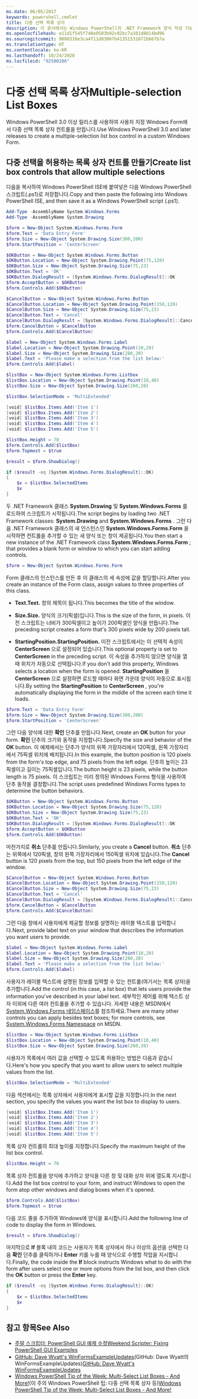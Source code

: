 ```yaml
---
ms.date: 06/05/2017
keywords: powershell,cmdlet
title: 다중 선택 목록 상자
description: 이 문서에서는 Windows PowerShell의 .NET Framework 양식 작성 기능을 사용하여 다중 선택 목록 상자 컨트롤을 만드는 방법을 보여줍니다.
ms.openlocfilehash: e11d1f545f748e0503b92c02bc7a101d8014bd96
ms.sourcegitcommit: 9080316e3ca4f11d83067b41351531672b667b7a
ms.translationtype: HT
ms.contentlocale: ko-KR
ms.lasthandoff: 10/24/2020
ms.locfileid: "92500286"
---
```

# <a name="multiple-selection-list-boxes"></a><span data-ttu-id="08ab6-104">다중 선택 목록 상자</span><span class="sxs-lookup"><span data-stu-id="08ab6-104">Multiple-selection List Boxes</span></span>

<span data-ttu-id="08ab6-105">Windows PowerShell 3.0 이상 릴리스를 사용하여 사용자 지정 Windows Form에서 다중 선택 목록 상자 컨트롤을 만듭니다.</span><span class="sxs-lookup"><span data-stu-id="08ab6-105">Use Windows PowerShell 3.0 and later releases to create a multiple-selection list box control in a custom Windows Form.</span></span>

## <a name="create-list-box-controls-that-allow-multiple-selections"></a><span data-ttu-id="08ab6-106">다중 선택을 허용하는 목록 상자 컨트롤 만들기</span><span class="sxs-lookup"><span data-stu-id="08ab6-106">Create list box controls that allow multiple selections</span></span>

<span data-ttu-id="08ab6-107">다음을 복사하여 Windows PowerShell ISE에 붙여넣은 다음 Windows PowerShell 스크립트(.ps1)로 저장합니다.</span><span class="sxs-lookup"><span data-stu-id="08ab6-107">Copy and then paste the following into Windows PowerShell ISE, and then save it as a Windows PowerShell script (.ps1).</span></span>

```powershell
Add-Type -AssemblyName System.Windows.Forms
Add-Type -AssemblyName System.Drawing

$form = New-Object System.Windows.Forms.Form
$form.Text = 'Data Entry Form'
$form.Size = New-Object System.Drawing.Size(300,200)
$form.StartPosition = 'CenterScreen'

$OKButton = New-Object System.Windows.Forms.Button
$OKButton.Location = New-Object System.Drawing.Point(75,120)
$OKButton.Size = New-Object System.Drawing.Size(75,23)
$OKButton.Text = 'OK'
$OKButton.DialogResult = [System.Windows.Forms.DialogResult]::OK
$form.AcceptButton = $OKButton
$form.Controls.Add($OKButton)

$CancelButton = New-Object System.Windows.Forms.Button
$CancelButton.Location = New-Object System.Drawing.Point(150,120)
$CancelButton.Size = New-Object System.Drawing.Size(75,23)
$CancelButton.Text = 'Cancel'
$CancelButton.DialogResult = [System.Windows.Forms.DialogResult]::Cancel
$form.CancelButton = $CancelButton
$form.Controls.Add($CancelButton)

$label = New-Object System.Windows.Forms.Label
$label.Location = New-Object System.Drawing.Point(10,20)
$label.Size = New-Object System.Drawing.Size(280,20)
$label.Text = 'Please make a selection from the list below:'
$form.Controls.Add($label)

$listBox = New-Object System.Windows.Forms.Listbox
$listBox.Location = New-Object System.Drawing.Point(10,40)
$listBox.Size = New-Object System.Drawing.Size(260,20)

$listBox.SelectionMode = 'MultiExtended'

[void] $listBox.Items.Add('Item 1')
[void] $listBox.Items.Add('Item 2')
[void] $listBox.Items.Add('Item 3')
[void] $listBox.Items.Add('Item 4')
[void] $listBox.Items.Add('Item 5')

$listBox.Height = 70
$form.Controls.Add($listBox)
$form.Topmost = $true

$result = $form.ShowDialog()

if ($result -eq [System.Windows.Forms.DialogResult]::OK)
{
    $x = $listBox.SelectedItems
    $x
}
```

<span data-ttu-id="08ab6-108">두 .NET Framework 클래스 **System.Drawing** 및 **System.Windows.Forms** 를 로드하여 스크립트가 시작됩니다.</span><span class="sxs-lookup"><span data-stu-id="08ab6-108">The script begins by loading two .NET Framework classes: **System.Drawing** and **System.Windows.Forms** .</span></span> <span data-ttu-id="08ab6-109">그런 다음 .NET Framework 클래스의 새 인스턴스인 **System.Windows.Forms.Form** 을 시작하면 컨트롤을 추가할 수 있는 새 양식 또는 창이 제공됩니다.</span><span class="sxs-lookup"><span data-stu-id="08ab6-109">You then start a new instance of the .NET Framework class **System.Windows.Forms.Form** ; that provides a blank form or window to which you can start adding controls.</span></span>

```powershell
$form = New-Object System.Windows.Forms.Form
```

<span data-ttu-id="08ab6-110">Form 클래스의 인스턴스를 만든 후 이 클래스의 세 속성에 값을 할당합니다.</span><span class="sxs-lookup"><span data-stu-id="08ab6-110">After you create an instance of the Form class, assign values to three properties of this class.</span></span>

- <span data-ttu-id="08ab6-111">**Text.**</span><span class="sxs-lookup"><span data-stu-id="08ab6-111">**Text.**</span></span> <span data-ttu-id="08ab6-112">창의 제목이 됩니다.</span><span class="sxs-lookup"><span data-stu-id="08ab6-112">This becomes the title of the window.</span></span>

- <span data-ttu-id="08ab6-113">**Size.**</span><span class="sxs-lookup"><span data-stu-id="08ab6-113">**Size.**</span></span> <span data-ttu-id="08ab6-114">양식의 크기(픽셀)입니다.</span><span class="sxs-lookup"><span data-stu-id="08ab6-114">This is the size of the form, in pixels.</span></span> <span data-ttu-id="08ab6-115">이전 스크립트는 너비가 300픽셀이고 높이가 200픽셀인 양식을 만듭니다.</span><span class="sxs-lookup"><span data-stu-id="08ab6-115">The preceding script creates a form that's 300 pixels wide by 200 pixels tall.</span></span>

- <span data-ttu-id="08ab6-116">**StartingPosition.**</span><span class="sxs-lookup"><span data-stu-id="08ab6-116">**StartingPosition.**</span></span> <span data-ttu-id="08ab6-117">이전 스크립트에서는 이 선택적 속성이 **CenterScreen** 으로 설정되어 있습니다.</span><span class="sxs-lookup"><span data-stu-id="08ab6-117">This optional property is set to **CenterScreen** in the preceding script.</span></span> <span data-ttu-id="08ab6-118">이 속성을 추가하지 않으면 양식을 열 때 위치가 자동으로 선택됩니다.</span><span class="sxs-lookup"><span data-stu-id="08ab6-118">If you don't add this property, Windows selects a location when the form is opened.</span></span> <span data-ttu-id="08ab6-119">**StartingPosition** 을 **CenterScreen** 으로 설정하면 로드할 때마다 화면 가운데 양식이 자동으로 표시됩니다.</span><span class="sxs-lookup"><span data-stu-id="08ab6-119">By setting the **StartingPosition** to **CenterScreen** , you're automatically displaying the form in the middle of the screen each time it loads.</span></span>

```powershell
$form.Text = 'Data Entry Form'
$form.Size = New-Object System.Drawing.Size(300,200)
$form.StartPosition = 'CenterScreen'
```

<span data-ttu-id="08ab6-120">그런 다음 양식에 대한 **확인** 단추를 만듭니다.</span><span class="sxs-lookup"><span data-stu-id="08ab6-120">Next, create an **OK** button for your form.</span></span> <span data-ttu-id="08ab6-121">**확인** 단추의 크기와 동작을 지정합니다.</span><span class="sxs-lookup"><span data-stu-id="08ab6-121">Specify the size and behavior of the **OK** button.</span></span> <span data-ttu-id="08ab6-122">이 예제에서는 단추가 양식의 위쪽 가장자리에서 120픽셀, 왼쪽 가장자리에서 75픽셀 위치에 배치됩니다.</span><span class="sxs-lookup"><span data-stu-id="08ab6-122">In this example, the button position is 120 pixels from the form's top edge, and 75 pixels from the left edge.</span></span> <span data-ttu-id="08ab6-123">단추의 높이는 23픽셀이고 길이는 75픽셀입니다.</span><span class="sxs-lookup"><span data-stu-id="08ab6-123">The button height is 23 pixels, while the button length is 75 pixels.</span></span> <span data-ttu-id="08ab6-124">이 스크립트는 미리 정의된 Windows Forms 형식을 사용하여 단추 동작을 결정합니다.</span><span class="sxs-lookup"><span data-stu-id="08ab6-124">The script uses predefined Windows Forms types to determine the button behaviors.</span></span>

```powershell
$OKButton = New-Object System.Windows.Forms.Button
$OKButton.Location = New-Object System.Drawing.Size(75,120)
$OKButton.Size = New-Object System.Drawing.Size(75,23)
$OKButton.Text = 'OK'
$OKButton.DialogResult = [System.Windows.Forms.DialogResult]::OK
$form.AcceptButton = $OKButton
$form.Controls.Add($OKButton)
```

<span data-ttu-id="08ab6-125">마찬가지로 **취소** 단추를 만듭니다.</span><span class="sxs-lookup"><span data-stu-id="08ab6-125">Similarly, you create a **Cancel** button.</span></span> <span data-ttu-id="08ab6-126">**취소** 단추는 위쪽에서 120픽셀, 창의 왼쪽 가장자리에서 150픽셀 위치에 있습니다.</span><span class="sxs-lookup"><span data-stu-id="08ab6-126">The **Cancel** button is 120 pixels from the top, but 150 pixels from the left edge of the window.</span></span>

```powershell
$CancelButton = New-Object System.Windows.Forms.Button
$CancelButton.Location = New-Object System.Drawing.Point(150,120)
$CancelButton.Size = New-Object System.Drawing.Size(75,23)
$CancelButton.Text = 'Cancel'
$CancelButton.DialogResult = [System.Windows.Forms.DialogResult]::Cancel
$form.CancelButton = $CancelButton
$form.Controls.Add($CancelButton)
```

<span data-ttu-id="08ab6-127">그런 다음 창에서 사용자에게 제공할 정보를 설명하는 레이블 텍스트를 입력합니다.</span><span class="sxs-lookup"><span data-stu-id="08ab6-127">Next, provide label text on your window that describes the information you want users to provide.</span></span>

```powershell
$label = New-Object System.Windows.Forms.Label
$label.Location = New-Object System.Drawing.Point(10,20)
$label.Size = New-Object System.Drawing.Size(280,20)
$label.Text = 'Please make a selection from the list below:'
$form.Controls.Add($label)
```

<span data-ttu-id="08ab6-128">사용자가 레이블 텍스트에 설명된 정보를 입력할 수 있는 컨트롤(여기서는 목록 상자)을 추가합니다.</span><span class="sxs-lookup"><span data-stu-id="08ab6-128">Add the control (in this case, a list box) that lets users provide the information you've described in your label text.</span></span> <span data-ttu-id="08ab6-129">세부적인 제어를 위해 텍스트 상자 이외에 다른 여러 컨트롤을 추가할 수 있습니다. 자세한 내용은 MSDN에서 [System.Windows.Forms 네임스페이스](https://msdn.microsoft.com/library/k50ex0x9(v=vs.110).aspx)를 참조하세요.</span><span class="sxs-lookup"><span data-stu-id="08ab6-129">There are many other controls you can apply besides text boxes; for more controls, see [System.Windows.Forms Namespace](https://msdn.microsoft.com/library/k50ex0x9(v=vs.110).aspx) on MSDN.</span></span>

```powershell
$listBox = New-Object System.Windows.Forms.Listbox
$listBox.Location = New-Object System.Drawing.Point(10,40)
$listBox.Size = New-Object System.Drawing.Size(260,20)
```

<span data-ttu-id="08ab6-130">사용자가 목록에서 여러 값을 선택할 수 있도록 허용하는 방법은 다음과 같습니다.</span><span class="sxs-lookup"><span data-stu-id="08ab6-130">Here's how you specify that you want to allow users to select multiple values from the list.</span></span>

```powershell
$listBox.SelectionMode = 'MultiExtended'
```

<span data-ttu-id="08ab6-131">다음 섹션에서는 목록 상자에서 사용자에게 표시할 값을 지정합니다.</span><span class="sxs-lookup"><span data-stu-id="08ab6-131">In the next section, you specify the values you want the list box to display to users.</span></span>

```powershell
[void] $listBox.Items.Add('Item 1')
[void] $listBox.Items.Add('Item 2')
[void] $listBox.Items.Add('Item 3')
[void] $listBox.Items.Add('Item 4')
[void] $listBox.Items.Add('Item 5')
```

<span data-ttu-id="08ab6-132">목록 상자 컨트롤의 최대 높이를 지정합니다.</span><span class="sxs-lookup"><span data-stu-id="08ab6-132">Specify the maximum height of the list box control.</span></span>

```powershell
$listBox.Height = 70
```

<span data-ttu-id="08ab6-133">목록 상자 컨트롤을 양식에 추가하고 양식을 다른 창 및 대화 상자 위에 열도록 지시합니다.</span><span class="sxs-lookup"><span data-stu-id="08ab6-133">Add the list box control to your form, and instruct Windows to open the form atop other windows and dialog boxes when it's opened.</span></span>

```powershell
$form.Controls.Add($listBox)
$form.Topmost = $true
```

<span data-ttu-id="08ab6-134">다음 코드 줄을 추가하여 Windows에 양식을 표시합니다.</span><span class="sxs-lookup"><span data-stu-id="08ab6-134">Add the following line of code to display the form in Windows.</span></span>

```powershell
$result = $form.ShowDialog()
```

<span data-ttu-id="08ab6-135">마지막으로 **If** 블록 내의 코드는 사용자가 목록 상자에서 하나 이상의 옵션을 선택한 다음 **확인** 단추를 클릭하거나 **Enter** 키를 누를 때 양식으로 수행할 작업을 지시합니다.</span><span class="sxs-lookup"><span data-stu-id="08ab6-135">Finally, the code inside the **If** block instructs Windows what to do with the form after users select one or more options from the list box, and then click the **OK** button or press the **Enter** key.</span></span>

```powershell
if ($result -eq [System.Windows.Forms.DialogResult]::OK)
{
    $x = $listBox.SelectedItems
    $x
}
```

## <a name="see-also"></a><span data-ttu-id="08ab6-136">참고 항목</span><span class="sxs-lookup"><span data-stu-id="08ab6-136">See Also</span></span>

- [<span data-ttu-id="08ab6-137">주말 스크립터:  PowerShell GUI 예제 수정</span><span class="sxs-lookup"><span data-stu-id="08ab6-137">Weekend Scripter:  Fixing PowerShell GUI Examples</span></span>](https://go.microsoft.com/fwlink/?LinkId=506644)
- <span data-ttu-id="08ab6-138">[GitHub: Dave Wyatt's WinFormsExampleUpdates](https://github.com/dlwyatt/WinFormsExampleUpdates)(GitHub: Dave Wyatt의 WinFormsExampleUpdates)</span><span class="sxs-lookup"><span data-stu-id="08ab6-138">[GitHub: Dave Wyatt's WinFormsExampleUpdates](https://github.com/dlwyatt/WinFormsExampleUpdates)</span></span>
- <span data-ttu-id="08ab6-139">[Windows PowerShell Tip of the Week: Multi-Select List Boxes - And More!](https://technet.microsoft.com/library/ff730950.aspx)(이 주의 Windows PowerShell 팁: 다중 선택 목록 상자 등)</span><span class="sxs-lookup"><span data-stu-id="08ab6-139">[Windows PowerShell Tip of the Week:  Multi-Select List Boxes - And More!](https://technet.microsoft.com/library/ff730950.aspx)</span></span>
